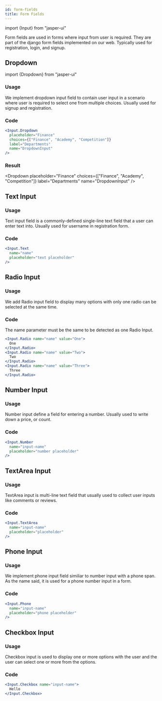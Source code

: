 ```yaml
---
id: form-fields
title: Form Fields
---
```


import {Input} from "jasper-ui"

Form fields are used in forms where input from user is required. They are part of the django form fields implemented on our web. Typically used for registration, login, and signup.

## Dropdown

import {Dropdown} from "jasper-ui"

### Usage

We implement dropdown input field to contain user input in a scenario where user is required to select one from multiple choices. Usually used for signup and registration.

### Code

```jsx
<Input.Dropdown
  placeholder="Finance"
  choices={["Finance", "Academy", "Competition"]}
  label="Departments"
  name="DropdownInput"
/>
```

### Result

<Dropdown
placeholder="Finance"
choices={["Finance", "Academy", "Competition"]}
label="Departments"
name="DropdownInput"
/>

## Text Input

### Usage

Text input field is a commonly-defined single-line text field that a user can enter text into. Usually used for username in registration form.

### Code

```jsx
<Input.Text
  name="name"
  placeholder="text placeholder"
/>
```

<!-- ### Result

<Input.Text name="input-name" placeholder="text placeholder"/> -->

## Radio Input

### Usage

We add Radio input field to display many options with only one radio can be selected at the same time.

### Code

The name parameter must be the same to be detected as one Radio Input.

```jsx
<Input.Radio name="name" value="One">
  One
</Input.Radio>
<Input.Radio name="name" value="Two">
  Two
</Input.Radio>
<Input.Radio name="name" value="Three">
  Three
</Input.Radio>
```

<!-- ### Result

<Input.Radio name="name" value="One">
  One
</Input.Radio>
<Input.Radio name="name" value="Two">
  Two
</Input.Radio>
<Input.Radio name="name" value="Three">
  Three
</Input.Radio> -->

## Number Input

### Usage

Number input define a field for entering a number. Usually used to write down a price, or count.

### Code

```jsx
<Input.Number
  name="input-name" 
  placeholder="number placeholder"
/>
```

<!-- ### Result

<Input.Number name="input-name" placeholder="number placeholder" /> -->

## TextArea Input

### Usage

TextArea input is multi-line text field that usually used to collect user inputs like comments or reviews.

### Code

```jsx
<Input.TextArea
  name="input-name"
  placeholder="placeholder"
/>
```

<!-- ### Result

<Input.TextArea name="input-name" placeholder="placeholder" /> -->

## Phone Input

### Usage

We implement phone input field similiar to number input with a phone span. As the name said, it is used for a phone number input in a form.

### Code

```jsx
<Input.Phone
  name="input-name"
  placeholder="phone placeholder"
/>
```

<!-- ### Result

<Input.Phone name="input-name" placeholder="phone placeholder" /> -->

## Checkbox Input

### Usage

Checkbox input is used to display one or more options with the user and the user can select one or more from the options.

### Code

```jsx
<Input.Checkbox name="input-name">
  Hello
</Input.Checkbox>
```

<!-- ### Result

<Input.Checkbox name="input-name">Hello</Input.Checkbox> -->
